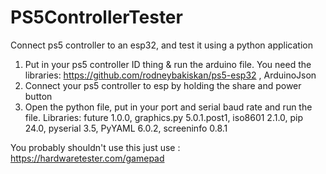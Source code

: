 # PS5ControllerTester
Connect ps5 controller to an esp32, and test it using a python application

1) Put in your ps5 controller ID thing & run the arduino file. You need the libraries:
   https://github.com/rodneybakiskan/ps5-esp32 ,
   ArduinoJson
2) Connect your ps5 controller to esp by holding the share and power button
3) Open the python file, put in your port and serial baud rate and run the file. Libraries:
    future      1.0.0, 
    graphics.py 5.0.1.post1, 
    iso8601     2.1.0, 
    pip         24.0, 
    pyserial    3.5, 
    PyYAML      6.0.2, 
    screeninfo  0.8.1

You probably shouldn't use this just use : https://hardwaretester.com/gamepad
